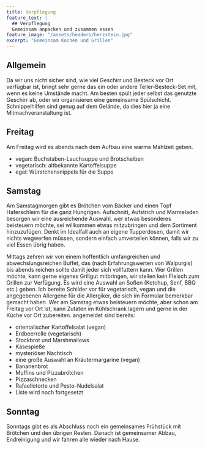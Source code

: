 ```yaml
---
title: Verpflegung
feature_text: |
  ## Verpflegung
  Gemeinsam anpacken und zusammen essen
feature_image: "/assets/headers/herzstein.jpg"
excerpt: "Gemeinsam Kochen und Grillen"
---
```


## Allgemein

Da wir uns nicht sicher sind, wie viel Geschirr und Besteck vor Ort verfügbar ist, bringt sehr gerne das ein oder andere Teller-Besteck-Set mit, 
wenn es keine Umstände macht. Am besten spült jeder selbst das genutzte Geschirr ab, oder wir organisieren eine gemeinsame Spülschicht. 
Schnippelhilfen sind genug auf dem Gelände, da dies hier ja eine Mitmachveranstaltung ist.

## Freitag

Am Freitag wird es abends nach dem Aufbau eine warme Mahlzeit geben.

- vegan: Buchstaben-Lauchsuppe und Brotscheiben 
- vegetarisch: altbekannte Kartoffelsuppe
- egal: Würstchensnippels für die Suppe

## Samstag

Am Samstagmorgen gibt es Brötchen vom Bäcker und einen Topf Haferschleim für die ganz Hungrigen. Aufschnitt, Aufstrich
und Marmeladen besorgen wir eine ausreichende Auswahl, wer etwas besonderes beisteuern möchte, sei willkommen etwas
mitzubringen und dem Sortiment hinzuzufügen. Denkt im Idealfall auch an eigene Tupperdosen, damit wir nichts wegwerfen müssen, 
sondern einfach umverteilen können, falls wir zu viel Essen übrig haben. 

Mittags zehren wir von einem hoffentlich umfangreichen und abwechslungsreichen Buffet, das (nach Erfahrungswerten von
Walpurgis) bis abends reichen sollte damit jeder sich vollfuttern kann. Wer Grillen möchte, kann gerne eigenes Grillgut
mitbringen, wir stellen kein Fleisch zum Grillen zur Verfügung. Es wird eine Auswahl an Soßen (Ketchup, Senf, BBQ etc.) geben. Ich bereite Schilder vor für vegetarisch,
vegan und die angegebenen Allergene für die Allergiker, die sich im Formular bemerkbar gemacht haben. Wer am Samstag etwas
beisteuern möchte, aber schon am Freitag vor Ort ist, kann Zutaten im Kühlschrank lagern und gerne in der Küche vor Ort
zubereiten.
angemeldet sind bereits:

- orientalischer Kartoffelsalat (vegan)
- Erdbeerrolle (vegetarisch)
- Stockbrot und Marshmallows
- Käsespieße 
- mysteriöser Nachtisch
- eine große Auswahl an Kräutermargarine (vegan)
- Bananenbrot
- Muffins und Pizzabrötchen
- Pizzaschnecken
- Rafaellotorte und Pesto-Nudelsalat
- Liste wird noch fortgesetzt

## Sonntag

Sonntags gibt es als Abschluss noch ein gemeinsames Frühstück mit Brötchen und den übrigen Resten. Danach ist gemeinsamer Abbau, Endreinigung und
wir fahren alle wieder nach Hause. 

